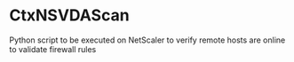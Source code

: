 # CtxNSVDAScan
Python script to be executed on NetScaler to verify remote hosts are online to validate firewall rules
